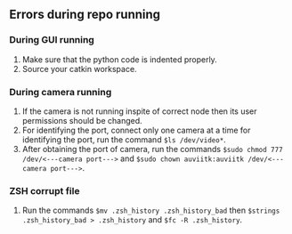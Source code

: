 ## Errors during repo running

### During GUI running
1. Make sure that the python code is indented properly.
2. Source your catkin workspace.

### During camera running
1. If the camera is not running inspite of correct node then its user permissions should be changed.
2. For identifying the port, connect only one camera at a time for identifying the port, run the command ```$ls /dev/video*```.
3. After obtaining the port of camera, run the commands ```$sudo chmod 777 /dev/<---camera port--->``` and ```$sudo chown auviitk:auviitk /dev/<---camera port--->```.

### ZSH corrupt file
1. Run the commands ```$mv .zsh_history .zsh_history_bad``` then ```$strings .zsh_history_bad > .zsh_history``` and ```$fc -R .zsh_history```.
